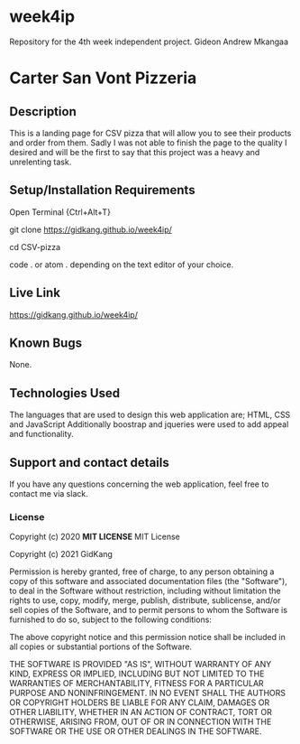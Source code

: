# week4ip
Repository for the 4th week independent project.
Gideon Andrew Mkangaa
# Carter San Vont Pizzeria 
## Description
This is a landing page for CSV pizza that will allow you to see their products and order from them. Sadly I was not able to finish the page to the quality I desired and will be the first to say that this project was a heavy and unrelenting task. 
## Setup/Installation Requirements
Open Terminal {Ctrl+Alt+T}

git clone  https://gidkang.github.io/week4ip/

cd CSV-pizza

code . or atom . depending on the text editor of your choice.
## Live Link
 https://gidkang.github.io/week4ip/
## Known Bugs
None.
## Technologies Used
The languages that are used to design this web application are;
HTML, CSS and JavaScript
Additionally boostrap and jqueries were used to add appeal and functionality.
## Support and contact details
If you have any questions concerning the web application, feel free to contact me via slack. 
### License
Copyright (c) 2020 **MIT LICENSE**
 MIT License

Copyright (c) 2021 GidKang

Permission is hereby granted, free of charge, to any person obtaining a copy
of this software and associated documentation files (the "Software"), to deal
in the Software without restriction, including without limitation the rights
to use, copy, modify, merge, publish, distribute, sublicense, and/or sell
copies of the Software, and to permit persons to whom the Software is
furnished to do so, subject to the following conditions:

The above copyright notice and this permission notice shall be included in all
copies or substantial portions of the Software.

THE SOFTWARE IS PROVIDED "AS IS", WITHOUT WARRANTY OF ANY KIND, EXPRESS OR
IMPLIED, INCLUDING BUT NOT LIMITED TO THE WARRANTIES OF MERCHANTABILITY,
FITNESS FOR A PARTICULAR PURPOSE AND NONINFRINGEMENT. IN NO EVENT SHALL THE
AUTHORS OR COPYRIGHT HOLDERS BE LIABLE FOR ANY CLAIM, DAMAGES OR OTHER
LIABILITY, WHETHER IN AN ACTION OF CONTRACT, TORT OR OTHERWISE, ARISING FROM,
OUT OF OR IN CONNECTION WITH THE SOFTWARE OR THE USE OR OTHER DEALINGS IN THE
SOFTWARE.
